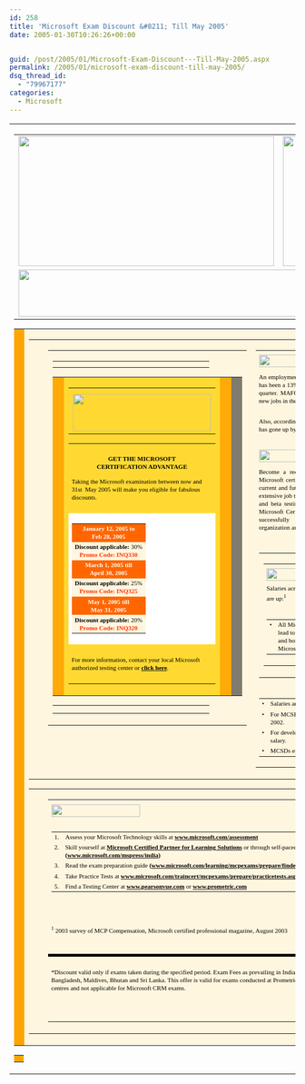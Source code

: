 ```yaml
---
id: 258
title: 'Microsoft Exam Discount &#8211; Till May 2005'
date: 2005-01-30T10:26:26+00:00


guid: /post/2005/01/Microsoft-Exam-Discount---Till-May-2005.aspx
permalink: /2005/01/microsoft-exam-discount-till-may-2005/
dsq_thread_id:
  - "79967177"
categories:
  - Microsoft
---
```

<table cellspacing="0" cellpadding="0" width="750" border="0">
<tbody>
<tr>
<td valign="top">
<table cellspacing="0" cellpadding="0" width="750" border="0">
<tbody>
<tr>
<td valign="top"><img height="229" src="http://www.microsoft.com/India/images/mailer/learningoffer/spotHeader.gif" width="450" /></td>
<td valign="top"><img height="229" src="http://www.microsoft.com/India/images/mailer/learningoffer/Spot.jpg" width="300" /></td></tr>
<tr>
<td valign="top" colspan="2"><img height="83" src="http://www.microsoft.com/India/images/mailer/learningoffer/spotHeader1.gif" width="750" /></td></tr></tbody></table>
<table cellspacing="0" cellpadding="0" width="750" border="0">
<tbody>
<tr>
<td valign="top" width="2" bgcolor="#ffa503"><img height="1" src="http://www.microsoft.com/India/images/mailer/learningoffer/1px.gif" width="2" /></td>
<td valign="top" bgcolor="#fff6df">
<table cellspacing="0" cellpadding="0" width="744" border="0">
<tbody>
<tr>
<td valign="top" width="10"><img height="1" src="http://www.microsoft.com/India/images/mailer/learningoffer/1px.gif" width="10" /></td>
<td valign="top" align="middle" width="260">
<table cellspacing="0" cellpadding="0" width="100%" border="0">
<tbody>
<tr>
<td valign="top">
<table cellspacing="0" cellpadding="0" width="100%" border="0">
<tbody>
<tr>
<td valign="top"><img height="4" src="http://www.microsoft.com/India/images/mailer/learningoffer/lBox-T.gif" width="260" /></td></tr></tbody></table>
<table cellspacing="0" cellpadding="0" width="100%" border="0">
<tbody>
<tr>
<td valign="top" width="4" bgcolor="#ffaa07"><img height="1" src="http://www.microsoft.com/India/images/mailer/learningoffer/1px.gif" width="4" /></td>
<td valign="top" align="middle" bgcolor="#ffd932">
<table cellspacing="0" cellpadding="0" width="100%" border="0">
<tbody>
<tr>
<td valign="top" align="middle"><img height="2" src="http://www.microsoft.com/India/images/mailer/learningoffer/1px.gif" width="1" /></td></tr>
<tr>
<td valign="top" align="middle"><img height="66" src="http://www.microsoft.com/India/images/mailer/learningoffer/Offer.gif" width="243" /></td></tr></tbody></table>
<table cellspacing="0" cellpadding="0" width="205" border="0">
<tbody>
<tr>
<td style="FONT-SIZE: 11px; COLOR: #000000; LINE-HEIGHT: 14px; FONT-FAMILY: verdana" valign="top" align="middle">&nbsp;</td></tr>
<tr>
<td style="FONT-SIZE: 11px; COLOR: #000000; LINE-HEIGHT: 14px; FONT-FAMILY: verdana" valign="top" align="middle"><font color="#000000"><strong>GET THE MICROSOFT<br />CERTIFICATION ADVANTAGE</strong></font></td></tr>
<tr>
<td style="FONT-SIZE: 11px; COLOR: #000000; LINE-HEIGHT: 14px; FONT-FAMILY: verdana" valign="top"><img height="4" src="http://www.microsoft.com/India/images/mailer/learningoffer/1px.gif" width="1" /></td></tr>
<tr>
<td style="FONT-SIZE: 11px; COLOR: #000000; LINE-HEIGHT: 14px; FONT-FAMILY: verdana" valign="top">Taking the Microsoft examination between now and 31st&nbsp; May 2005 will make you eligible for fabulous discounts.</td></tr>
<tr>
<td style="FONT-SIZE: 11px; COLOR: #000000; LINE-HEIGHT: 14px; FONT-FAMILY: verdana" valign="top">&nbsp;</td></tr>
<tr>
<td style="FONT-SIZE: 11px; COLOR: #000000; LINE-HEIGHT: 14px; FONT-FAMILY: verdana" valign="top" bgcolor="#ffffff">
<table cellspacing="2" cellpadding="3" width="100%" border="0">
<tbody>
<tr bgcolor="#dae8f7">
<td style="FONT-SIZE: 11px; COLOR: #000000; LINE-HEIGHT: 14px; FONT-FAMILY: verdana" align="middle" bgcolor="#ff6600"><strong><font color="#ffffff">January 12, 2005 to<br />Feb 28, 2005 </font></strong></td></tr>
<tr bgcolor="#dae8f7">
<td style="FONT-SIZE: 11px; COLOR: #000000; LINE-HEIGHT: 14px; FONT-FAMILY: verdana" align="middle" bgcolor="#fff6df"><strong>Discount applicable:</strong> 30%<br /><font color="#ff3300"><strong>Promo Code: INQ330</strong></font></td></tr>
<tr bgcolor="#dae8f7">
<td style="FONT-SIZE: 11px; COLOR: #000000; LINE-HEIGHT: 14px; FONT-FAMILY: verdana" align="middle" bgcolor="#ff6600"><strong><font color="#ffffff">March 1, 2005 till<br />April 30, 2005</font></strong></td></tr>
<tr bgcolor="#dae8f7">
<td style="FONT-SIZE: 11px; COLOR: #000000; LINE-HEIGHT: 14px; FONT-FAMILY: verdana" align="middle" bgcolor="#fff6df"><strong>Discount applicable:</strong> 25%<br /><font color="#ff3300"><strong>Promo Code: INQ325</strong></font></td></tr>
<tr bgcolor="#dae8f7">
<td style="FONT-SIZE: 11px; COLOR: #000000; LINE-HEIGHT: 14px; FONT-FAMILY: verdana" align="middle" bgcolor="#ff6600"><strong><font color="#ffffff">May 1, 2005 till<br />May 31, 2005</font></strong></td></tr>
<tr bgcolor="#dae8f7">
<td style="FONT-SIZE: 11px; COLOR: #000000; LINE-HEIGHT: 14px; FONT-FAMILY: verdana" align="middle" bgcolor="#fff6df"><strong>Discount applicable:</strong> 20%<br /><font color="#ff3300"><strong>Promo Code: INQ320</strong></font></td></tr></tbody></table></td></tr>
<tr>
<td style="FONT-SIZE: 11px; COLOR: #000000; LINE-HEIGHT: 14px; FONT-FAMILY: verdana" valign="top">&nbsp;</td></tr>
<tr>
<td style="FONT-SIZE: 11px; COLOR: #000000; LINE-HEIGHT: 14px; FONT-FAMILY: verdana" valign="top">For more information, contact your local Microsoft authorized testing center or <strong><a href="http://www.microsoft.com/india/learning/offer.aspx" target="_blank"><font color="#000000">click here</font></a></strong>.</td></tr>
<tr>
<td style="FONT-SIZE: 11px; COLOR: #000000; LINE-HEIGHT: 14px; FONT-FAMILY: verdana" valign="top">&nbsp;</td></tr></tbody></table></td>
<td valign="top" width="4" bgcolor="#ffaa07"><img height="1" src="http://www.microsoft.com/India/images/mailer/learningoffer/1px.gif" width="4" /></td>
<td valign="top" width="3" bgcolor="#7f7b6f"><img height="1" src="http://www.microsoft.com/India/images/mailer/learningoffer/1px.gif" width="3" /></td></tr></tbody></table>
<table cellspacing="0" cellpadding="0" width="100%" border="0">
<tbody>
<tr>
<td valign="top"><img height="7" src="http://www.microsoft.com/India/images/mailer/learningoffer/lBox-B.gif" width="260" /></td></tr></tbody></table></td></tr></tbody></table></td>
<td valign="top" align="right">
<table cellspacing="0" cellpadding="0" width="97%" border="0">
<tbody>
<tr>
<td style="FONT-SIZE: 11px; COLOR: #000000; LINE-HEIGHT: 14px; FONT-FAMILY: verdana"><img height="22" src="http://www.microsoft.com/India/images/mailer/learningoffer/h1.gif" width="310" vspace="6" /></td></tr>
<tr>
<td style="FONT-SIZE: 11px; COLOR: #000000; LINE-HEIGHT: 14px; FONT-FAMILY: verdana">
<div align="justify">An employment survey <i>(CIOL online December 1, 2004) </i>has revealed that there has been a 13% increase in employment in the IT and ITES sectors over the last quarter. MAFOI Management Consultants also predict the creation of 60,000 new jobs in the current quarter in IT and related sectors.</div></td></tr>
<tr>
<td style="FONT-SIZE: 11px; COLOR: #000000; LINE-HEIGHT: 14px; FONT-FAMILY: verdana">&nbsp;</td></tr>
<tr>
<td style="FONT-SIZE: 11px; COLOR: #000000; LINE-HEIGHT: 14px; FONT-FAMILY: verdana">Also,<i> a</i>ccording to the DQ-IDC salary survey 2004, the average Indian IT salary has gone up by almost 19% in 2004.</td></tr>
<tr>
<td style="FONT-SIZE: 11px; COLOR: #000000; LINE-HEIGHT: 14px; FONT-FAMILY: verdana">&nbsp;</td></tr>
<tr>
<td style="FONT-SIZE: 11px; COLOR: #000000; LINE-HEIGHT: 14px; FONT-FAMILY: verdana"><img height="22" src="http://www.microsoft.com/India/images/mailer/learningoffer/h2.gif" width="333" vspace="6" /></td></tr>
<tr>
<td style="FONT-SIZE: 11px; COLOR: #000000; LINE-HEIGHT: 14px; FONT-FAMILY: verdana">
<div align="justify">Become a recognized expert in your field. In a competitive job market, Microsoft certification sets you apart from others by validating your skills for current and future employers. The rigorous exam development process includes extensive job task analyses, reviews by internal and external technology experts, and beta testing to ensure the relevancy and accuracy of each certification. Microsoft Certified Professionals (MCPs) project the confidence and skills to successfully implement and support Microsoft technologies for their organization and customers.</div></td></tr>
<tr>
<td style="FONT-SIZE: 11px; COLOR: #000000; LINE-HEIGHT: 14px; FONT-FAMILY: verdana">&nbsp;</td></tr>
<tr>
<td style="FONT-SIZE: 11px; COLOR: #000000; LINE-HEIGHT: 14px; FONT-FAMILY: verdana" valign="top">
<table cellspacing="0" cellpadding="0" width="100%" border="0">
<tbody>
<tr>
<td valign="top">
<table cellspacing="0" cellpadding="0" width="100%" border="0">
<tbody>
<tr>
<td style="FONT-SIZE: 11px; COLOR: #000000; LINE-HEIGHT: 14px; FONT-FAMILY: verdana" valign="top"><img height="22" src="http://www.microsoft.com/India/images/mailer/learningoffer/h3.gif" width="160" vspace="6" /><br />Salaries across most certifications are up:<sup>1</sup><br /><br />
<table cellspacing="1" cellpadding="1" width="100%" border="0">
<tbody>
<tr>
<td style="FONT-SIZE: 11px; COLOR: #000000; LINE-HEIGHT: 14px; FONT-FAMILY: verdana" valign="top" align="middle" width="3%">&bull;</td>
<td style="FONT-SIZE: 11px; COLOR: #000000; LINE-HEIGHT: 14px; FONT-FAMILY: verdana" valign="top">All Microsoft certifications lead to higher compensation and bonuses than having no Microsoft certification.</td></tr></tbody></table></td></tr></tbody></table></td>
<td valign="top" align="right" width="150"><img height="100" src="http://www.microsoft.com/India/images/mailer/learningoffer/arrow.gif" width="150" align="right" /></td></tr></tbody></table></td></tr>
<tr>
<td style="FONT-SIZE: 11px; COLOR: #000000; LINE-HEIGHT: 14px; FONT-FAMILY: verdana" valign="top">
<table cellspacing="1" cellpadding="1" width="100%" border="0">
<tbody>
<tr>
<td style="FONT-SIZE: 11px; COLOR: #000000; LINE-HEIGHT: 14px; FONT-FAMILY: verdana" valign="top" align="middle">&bull;</td>
<td style="FONT-SIZE: 11px; COLOR: #000000; LINE-HEIGHT: 14px; FONT-FAMILY: verdana" valign="top">Salaries are up three percent for MCSAs.</td></tr>
<tr>
<td style="FONT-SIZE: 11px; COLOR: #000000; LINE-HEIGHT: 14px; FONT-FAMILY: verdana" valign="top" align="middle">&bull;</td>
<td style="FONT-SIZE: 11px; COLOR: #000000; LINE-HEIGHT: 14px; FONT-FAMILY: verdana" valign="top">For MCSEs on Windows 2000, salaries have increased by 11 percent from 2002.</td></tr>
<tr>
<td style="FONT-SIZE: 11px; COLOR: #000000; LINE-HEIGHT: 14px; FONT-FAMILY: verdana" valign="top" align="middle">&bull;</td>
<td style="FONT-SIZE: 11px; COLOR: #000000; LINE-HEIGHT: 14px; FONT-FAMILY: verdana" valign="top">For developers, the more advanced the certification held, the higher the salary.</td></tr>
<tr>
<td style="FONT-SIZE: 11px; COLOR: #000000; LINE-HEIGHT: 14px; FONT-FAMILY: verdana" valign="top" align="middle">&bull;</td>
<td style="FONT-SIZE: 11px; COLOR: #000000; LINE-HEIGHT: 14px; FONT-FAMILY: verdana" valign="top">MCSDs enjoyed an eight percent year-over-year increase in salary.</td></tr></tbody></table></td></tr></tbody></table></td>
<td valign="top" align="middle" width="15"><img height="1" src="http://www.microsoft.com/India/images/mailer/learningoffer/1px.gif" width="15" /></td></tr></tbody></table>
<table cellspacing="0" cellpadding="0" width="744" border="0">
<tbody>
<tr>
<td valign="top" width="10"><img height="1" src="http://www.microsoft.com/India/images/mailer/learningoffer/1px.gif" width="10" /></td>
<td valign="top">
<table cellspacing="0" cellpadding="0" width="100%" border="0">
<tbody>
<tr>
<td style="FONT-SIZE: 11px; COLOR: #000000; LINE-HEIGHT: 14px; FONT-FAMILY: verdana"><img height="22" src="http://www.microsoft.com/India/images/mailer/learningoffer/h5.gif" width="156" vspace="6" /></td></tr>
<tr>
<td style="FONT-SIZE: 11px; COLOR: #000000; LINE-HEIGHT: 14px; FONT-FAMILY: verdana" valign="top">
<table cellspacing="1" cellpadding="1" width="100%" border="0">
<tbody>
<tr>
<td style="FONT-SIZE: 11px; COLOR: #000000; LINE-HEIGHT: 14px; FONT-FAMILY: verdana" valign="top" align="middle">1.</td>
<td style="FONT-SIZE: 11px; COLOR: #000000; LINE-HEIGHT: 14px; FONT-FAMILY: verdana" valign="top">Assess your Microsoft Technology skills at <strong><a href="http://www.microsoft.com/assessment" target="_blank"><font color="#000000">www.microsoft.com/assessment</font></a></strong></td></tr>
<tr>
<td style="FONT-SIZE: 11px; COLOR: #000000; LINE-HEIGHT: 14px; FONT-FAMILY: verdana" valign="top" align="middle">2.</td>
<td style="FONT-SIZE: 11px; COLOR: #000000; LINE-HEIGHT: 14px; FONT-FAMILY: verdana" valign="top">Skill yourself at <b><a href="http://directory.microsoft.com/mprd/Search.aspx?SearchGroup=TrainingRadio&amp;languageDropDown=173" target="_blank"><font color="#000000">Microsoft Certified Partner for Learning Solutions</font></a></b> or through self-paced training kits from Microsoft Press <b>(<a href="http://www.microsoft.com/mspress/india/default.htm" target="_blank"><font color="#000000">www.microsoft.com/mspress/india</font></a>)</b></td></tr>
<tr>
<td style="FONT-SIZE: 11px; COLOR: #000000; LINE-HEIGHT: 14px; FONT-FAMILY: verdana" valign="top" align="middle">3.</td>
<td style="FONT-SIZE: 11px; COLOR: #000000; LINE-HEIGHT: 14px; FONT-FAMILY: verdana" valign="top">Read the exam preparation guide <b>(<a href="http://www.microsoft.com/learning/mcpexams/prepare/findexam.asp" target="_blank"><font color="#000000">www.microsoft.com/learning/mcpexams/prepare/findexam.asp</font></a>)</b></td></tr>
<tr>
<td style="FONT-SIZE: 11px; COLOR: #000000; LINE-HEIGHT: 14px; FONT-FAMILY: verdana" valign="top" align="middle">4.</td>
<td style="FONT-SIZE: 11px; COLOR: #000000; LINE-HEIGHT: 14px; FONT-FAMILY: verdana" valign="top">Take Practice Tests at <strong><a href="http://www.microsoft.com/traincert/mcpexams/prepare/practicetests.asp" target="_blank"><font color="#000000">www.microsoft.com/traincert/mcpexams/prepare/practicetests.asp</font></a></strong></td></tr>
<tr>
<td style="FONT-SIZE: 11px; COLOR: #000000; LINE-HEIGHT: 14px; FONT-FAMILY: verdana" valign="top" align="middle">5.</td>
<td style="FONT-SIZE: 11px; COLOR: #000000; LINE-HEIGHT: 14px; FONT-FAMILY: verdana" valign="top">Find a Testing Center at <strong><a href="http://www.pearsonvue.com/" target="_blank"><font color="#000000">www.pearsonvue.com</font></a></strong> or <b><a href="http://www.prometric.com/" target="_blank"><font color="#000000">www.prometric.com</font></a></b> </td></tr></tbody></table></td></tr>
<tr>
<td style="FONT-SIZE: 11px; COLOR: #000000; LINE-HEIGHT: 14px; FONT-FAMILY: verdana">&nbsp;</td></tr>
<tr>
<td style="FONT-SIZE: 11px; COLOR: #000000; LINE-HEIGHT: 14px; FONT-FAMILY: verdana">&nbsp;</td></tr>
<tr>
<td style="FONT-SIZE: 11px; COLOR: #000000; LINE-HEIGHT: 14px; FONT-FAMILY: verdana"><sup>1</sup> 2003 survey of MCP Compensation, Microsoft certified professional magazine, August 2003<br /><br /></td></tr>
<tr>
<td style="FONT-SIZE: 11px; COLOR: #000000; LINE-HEIGHT: 14px; FONT-FAMILY: verdana">&nbsp;</td></tr>
<tr>
<td style="FONT-SIZE: 11px; COLOR: #000000; LINE-HEIGHT: 14px; FONT-FAMILY: verdana" bgcolor="#000000"><img height="1" src="http://www.microsoft.com/India/images/mailer/learningoffer/1px.gif" width="1" /></td></tr>
<tr>
<td style="FONT-SIZE: 11px; COLOR: #000000; LINE-HEIGHT: 14px; FONT-FAMILY: verdana">&nbsp;</td></tr>
<tr>
<td style="FONT-SIZE: 11px; COLOR: #000000; LINE-HEIGHT: 14px; FONT-FAMILY: verdana"><img height="55" src="http://www.microsoft.com/India/images/mailer/learningoffer/MSLearning-Logo.gif" width="200" align="right" />*Discount valid only if exams taken during the specified period. Exam Fees as prevailing in India, Nepal, Bangladesh, Maldives, Bhutan and Sri Lanka. This offer is valid for exams conducted at Prometric and Vue testing centres and not applicable for Microsoft CRM exams.</td></tr>
<tr>
<td style="FONT-SIZE: 11px; COLOR: #000000; LINE-HEIGHT: 14px; FONT-FAMILY: verdana">&nbsp;</td></tr>
<tr>
<td style="FONT-SIZE: 11px; COLOR: #000000; LINE-HEIGHT: 14px; FONT-FAMILY: verdana">&nbsp;</td></tr></tbody></table></td>
<td valign="top" align="middle" width="15"><img height="1" src="http://www.microsoft.com/India/images/mailer/learningoffer/1px.gif" width="15" /></td></tr></tbody></table></td>
<td valign="top" width="4" bgcolor="#ffa503"><img height="1" src="http://www.microsoft.com/India/images/mailer/learningoffer/1px.gif" width="4" /></td></tr></tbody></table>
<table cellspacing="0" cellpadding="0" width="750" border="0">
<tbody>
<tr>
<td bgcolor="#ffa503"><img height="5" src="http://www.microsoft.com/India/images/mailer/learningoffer/1px.gif" width="1" /></td></tr></tbody></table></td></tr></tbody></table>